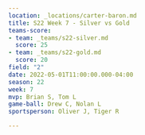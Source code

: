 ```yaml
---
location: _locations/carter-baron.md
title: S22 Week 7 - Silver vs Gold
teams-score:
- team: _teams/s22-silver.md
  score: 25
- team: _teams/s22-gold.md
  score: 20
field: "2"
date: 2022-05-01T11:00:00.000-04:00
season: 22
week: 7
mvp: Brian S, Tom L
game-ball: Drew C, Nolan L
sportsperson: Oliver J, Tiger R

---
```

